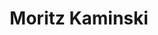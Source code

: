 ---
avatar: /images/people/moritz.jpg
avatar_small: /images/people/moritz_small.jpg
bio: ''
homepage: null
instagram: null
linkedin: null
title: Moritz Kaminski
twitter: https://twitter.com/moritzkaminski
type: guest
username: moritz
youtube: null
---